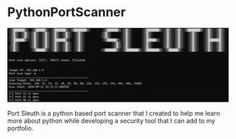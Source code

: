 # PythonPortScanner
![Port Sleuth Demo](PortSleuth.png)

Port Sleuth is a python based port scanner that I created to help me learn more about python while developing a security tool that I can add to my portfolio. 
